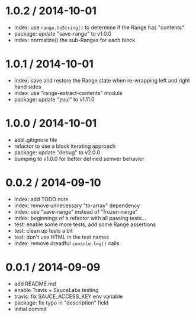 
1.0.2 / 2014-10-01
==================

 * index: use `range.toString()` to determine if the Range has "contents"
 * package: update "save-range" to v1.0.0
 * index: normalize() the sub-Ranges for each block

1.0.1 / 2014-10-01
==================

 * index: save and restore the Range state when re-wrapping left and right hand sides
 * index: use "range-extract-contents" module
 * package: update "zuul" to v1.11.0

1.0.0 / 2014-10-01
==================

 * add .gitignore file
 * refactor to use a block iterating approach
 * package: update "debug" to v2.0.0
 * bumping to v1.0.0 for better defined semver behavior

0.0.2 / 2014-09-10
==================

 * index: add TODO note
 * index: remove unnecessary "to-array" dependency
 * index: use "save-range" instead of "frozen-range"
 * index: beginnings of a refactor with all passing tests...
 * test: enable some more tests, add some Range assertions
 * test: clean up tests a bit
 * test: don't use HTML in the test names
 * index: remove dreadful `console.log()` calls

0.0.1 / 2014-09-09
==================

 * add README.md
 * enable Travis + SauceLabs testing
 * travis: fix SAUCE_ACCESS_KEY env variable
 * package: fix typo in "description" field
 * initial commit
